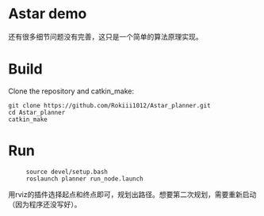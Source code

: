 # Astar demo
还有很多细节问题没有完善，这只是一个简单的算法原理实现。

# Build


Clone the repository and catkin_make:


    git clone https://github.com/Rokiii1012/Astar_planner.git
    cd Astar_planner
    catkin_make
    
   
   
   # Run
   
         source devel/setup.bash
         roslaunch planner run_node.launch
         
     
     
     
     
 用rviz的插件选择起点和终点即可，规划出路径。想要第二次规划，需要重新启动（因为程序还没写好）。
